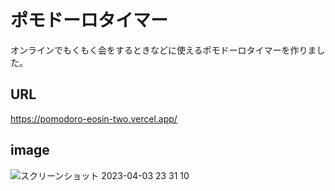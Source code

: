 # ポモドーロタイマー
オンラインでもくもく会をするときなどに使えるポモドーロタイマーを作りました。

## URL
https://pomodoro-eosin-two.vercel.app/

## image
![スクリーンショット 2023-04-03 23 31 10](https://user-images.githubusercontent.com/30552795/229540812-95e7e8d7-126f-4c71-8016-2ea29218133f.png)
